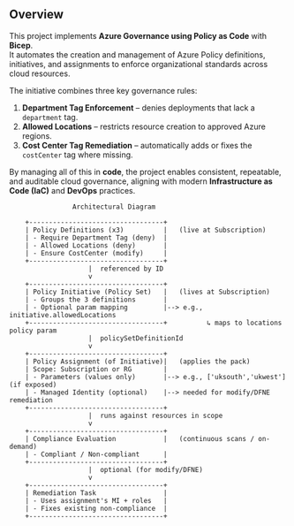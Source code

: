 ## Overview
This project implements **Azure Governance using Policy as Code** with **Bicep**.  
It automates the creation and management of Azure Policy definitions, initiatives, and assignments to enforce organizational standards across cloud resources.

The initiative combines three key governance rules:
1. **Department Tag Enforcement** – denies deployments that lack a `department` tag.  
2. **Allowed Locations** – restricts resource creation to approved Azure regions.  
3. **Cost Center Tag Remediation** – automatically adds or fixes the `costCenter` tag where missing.

By managing all of this in **code**, the project enables consistent, repeatable, and auditable cloud governance, aligning with modern **Infrastructure as Code (IaC)** and **DevOps** practices.


                    Architectural Diagram

        +----------------------------------+
        | Policy Definitions (x3)          |   (live at Subscription)
        | - Require Department Tag (deny)  |
        | - Allowed Locations (deny)       |
        | - Ensure CostCenter (modify)     |
        +----------------------------------+
                        |  referenced by ID
                        v
        +----------------------------------+
        | Policy Initiative (Policy Set)   |   (lives at Subscription)
        | - Groups the 3 definitions       |
        | - Optional param mapping         |--> e.g., initiative.allowedLocations
        +----------------------------------+          ↳ maps to locations policy param
                        |  policySetDefinitionId
                        v
        +----------------------------------+
        | Policy Assignment (of Initiative)|   (applies the pack)
        | Scope: Subscription or RG        |
        | - Parameters (values only)       |--> e.g., ['uksouth','ukwest'] (if exposed)
        | - Managed Identity (optional)    |--> needed for modify/DFNE remediation
        +----------------------------------+
                        |  runs against resources in scope
                        v
        +----------------------------------+
        | Compliance Evaluation            |   (continuous scans / on-demand)
        | - Compliant / Non-compliant      |
        +----------------------------------+
                        |  optional (for modify/DFNE)
                        v
        +----------------------------------+
        | Remediation Task                 |
        | - Uses assignment's MI + roles   |
        | - Fixes existing non-compliance  |
        +----------------------------------+